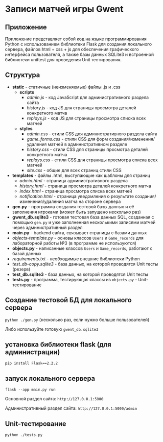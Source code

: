 # Записи матчей игры Gwent

## Приложение

Приложение представляет собой код на языке программирования Python 
с использованием библиотеки Flask для создания локального сервера, 
файлов html + css + js для обеспечения графического интерфейса пользователя, 
а также базы данных SQLite3 и встроенной библиотеки unittest для 
проведения Unit тестирования.

## Структура

- **static** - статичные (неизменяемые) файлы .js и .css
  - **scripts**
    - *admin.js* - код JavaScript для административного раздела сайта
    - *history.js* - код JS для страницы просмотра деталей конкретного матча
    - *replays.js* - код JS для страницы просмотра списка всех матчей
  - **styles**
    - *admin.css* - стили CSS для административного раздела сайта
    - *game_forms.css* - стили CSS для форм создания/изменения/удаления матчей в административном разделе
    - *history.css* - стили CSS для страницы просмотра деталей конкретного матча 
    - *replays.css* - стили CSS для страницы просмотра списка всех матчей
    - *site.css* - общие для всех страниц стили CSS
- **templates** - файлы .html, выступающие как шаблоны для страниц
  - *admin.html* - страница административного раздела
  - *history.html* - страница просмотра деталей конкретного матча 
  - *index.html* - страница просмотра списка всех матчей
  - *notification.html* - страница уведомления о результате создания/изменения/удаления матча на стороне сервера
- **gen.py** - программа создания тестовой базы данных и её заполнения игроками (может быть запущено несколько раз)
- **gwent_db.sqlite3** - готовая тестовая база данных SQL, созданная с помощью `gen.py` и уже заполненная несколькими записями матчей через административный раздел
- **main.py** - backend сайта, связывает страницы с базами данных
- *objects-template.py* - основы классов `Users` и `Game_records` для лабораторной работы №3 (в программе не используются)
- **objects.py** - написанные классов `Users` и `Game_records`, работают с базой данных
- *requirements.txt* - необходимые внешние библиотеки Python
- *test_db-copy.sqlite3* - база данных, на которой проводятся Unit тесты (резерв)
- **test_db.sqlite3** - база данных, на которой проводятся Unit тесты
- **tests.py** - программа, тестирующая классы из `objects.py` - Unit-тестирование

## Создание тестовой БД для локального сервера

`python ./gen.py` (несколько раз, если нужно больше пользователей)

Либо используйте готовую `gwent_db.sqlite3`

## установка библиотеки flask (для администрации)

`pip install Flask==2.2.2`

## запуск локального сервера

`flask --app main.py run`

Основной раздел сайта: `http://127.0.0.1:5000`

Административный раздел сайта: `http://127.0.0.1:5000/admin`

## Unit-тестирование

`python ./tests.py`
